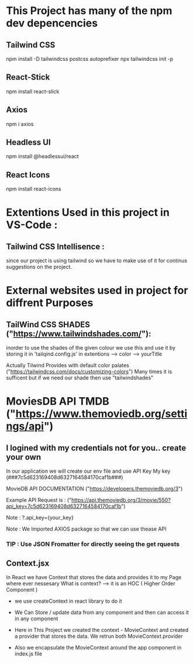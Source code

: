 # This Project has many of the npm dev depencencies

## Tailwind CSS

npm install -D tailwindcss postcss autoprefixer
npx tailwindcss init -p

<!-- https://tailwindcss.com/docs/guides/create-react-app -->

## React-Stick

npm install react-slick

<!-- for crousal  -->
<!-- https://react-slick.neostack.com/docs/get-started  -->

## Axios

npm i axios

<!-- for geting requests from API USED  -->
<!-- https://axios-http.com/docs/intro  -->

## Headless UI

npm install @headlessui/react

 <!-- for popups , switches , dialogue box,etc -->
<!-- https://headlessui.com/react/switch#installation  -->

## React Icons

npm install react-icons

<!-- https://react-icons.github.io/react-icons  -->

# Extentions Used in this project in VS-Code :

## Tailwind CSS Intellisence :

since our project is using tailwind so we have to make use of it for continus suggestions
on the project.

# External websites used in project for diffrent Purposes

## TailWind CSS SHADES ("https://www.tailwindshades.com/"):

inorder to use the shades of the given colour we use this and use it by storing it in
'tailqind.config.js' in extentions --> color --> yourTitle

Actually Tilwind Provides with default color palates
("https://tailwindcss.com/docs/customizing-colors")
Many times it is sufficent but if we need our shade then use "tailwindshades"

# MoviesDB API TMDB ("https://www.themoviedb.org/settings/api")

## I logined with my credentials not for you.. create your own

In our application we will create our env file and use API Key
My key (###7c5d623169408d6327164584170caf1b###)

MovieDB API DOCUMENTATION ("https://developers.themoviedb.org/3")

Example API Request is : ("https://api.themoviedb.org/3/movie/550?api_key=7c5d623169408d6327164584170caf1b")

Note : ?.api_key={your_key}

Note : We Imported AXIOS package so that we can use thease API

### TIP : Use JSON Fromatter for directly seeing the get rquests

## Context.jsx

In React we have Context that stores the data and provides it to my Page where ever nessesary
What is context? --> it is an HOC ( Higher Order Component )

- we use createContext in react library to do it

- We Can Store / update data from any component and then can access it in any component

- Here in This Project we created the context - MovieContext and created a provider that stores the data. We retrun both MovieContext.provider

- Also we encapsulate the MovieContext around the app component in index.js file
